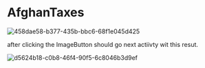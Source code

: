 # AfghanTaxes

![458dae58-b377-435b-bbc6-68f1e045d425](https://user-images.githubusercontent.com/32968170/114500858-26ee7800-9c3e-11eb-8900-224723c830da.jpeg)

after clicking the ImageButton should go next actiivty wit this resut.


![d5624b18-c0b8-46f4-90f5-6c8046b3d9ef](https://user-images.githubusercontent.com/32968170/114501079-89477880-9c3e-11eb-90fe-baf9b0c55760.jpeg)

